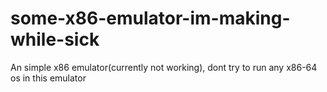 # some-x86-emulator-im-making-while-sick

An simple x86 emulator(currently not working), dont try to run any x86-64 os in this emulator

